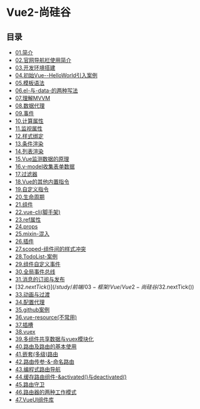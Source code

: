 #  Vue2-尚硅谷

## 目录

  * [01.简介](/study/前端/03-框架/Vue/Vue2-尚硅谷/01.简介)
  * [02.官网导航栏使用简介](/study/前端/03-框架/Vue/Vue2-尚硅谷/02.官网导航栏使用简介)
  * [03.开发环境搭建](/study/前端/03-框架/Vue/Vue2-尚硅谷/03.开发环境搭建)
  * [04.初始Vue--HelloWorld引入案例](/study/前端/03-框架/Vue/Vue2-尚硅谷/04.初始Vue--HelloWorld引入案例)
  * [05.模板语法](/study/前端/03-框架/Vue/Vue2-尚硅谷/05.模板语法)
  * [06.el-与-data-的两种写法](/study/前端/03-框架/Vue/Vue2-尚硅谷/06.el-与-data-的两种写法)
  * [07.理解MVVM](/study/前端/03-框架/Vue/Vue2-尚硅谷/07.理解MVVM)
  * [08.数据代理](/study/前端/03-框架/Vue/Vue2-尚硅谷/08.数据代理)
  * [09.事件](/study/前端/03-框架/Vue/Vue2-尚硅谷/09.事件)
  * [10.计算属性](/study/前端/03-框架/Vue/Vue2-尚硅谷/10.计算属性)
  * [11.监视属性](/study/前端/03-框架/Vue/Vue2-尚硅谷/11.监视属性)
  * [12.样式绑定](/study/前端/03-框架/Vue/Vue2-尚硅谷/12.样式绑定)
  * [13.条件渲染](/study/前端/03-框架/Vue/Vue2-尚硅谷/13.条件渲染)
  * [14.列表渲染](/study/前端/03-框架/Vue/Vue2-尚硅谷/14.列表渲染)
  * [15.Vue监测数据的原理](/study/前端/03-框架/Vue/Vue2-尚硅谷/15.Vue监测数据的原理)
  * [16.v-model收集表单数据](/study/前端/03-框架/Vue/Vue2-尚硅谷/16.v-model收集表单数据)
  * [17.过滤器](/study/前端/03-框架/Vue/Vue2-尚硅谷/17.过滤器)
  * [18.Vue的其他内置指令](/study/前端/03-框架/Vue/Vue2-尚硅谷/18.Vue的其他内置指令)
  * [19.自定义指令](/study/前端/03-框架/Vue/Vue2-尚硅谷/19.自定义指令)
  * [20.生命周期](/study/前端/03-框架/Vue/Vue2-尚硅谷/20.生命周期)
  * [21.组件](/study/前端/03-框架/Vue/Vue2-尚硅谷/21.组件)
  * [22.vue-cli(脚手架)](/study/前端/03-框架/Vue/Vue2-尚硅谷/22.vue-cli(脚手架))
  * [23.ref属性](/study/前端/03-框架/Vue/Vue2-尚硅谷/23.ref属性)
  * [24.props](/study/前端/03-框架/Vue/Vue2-尚硅谷/24.props)
  * [25.mixin-混入](/study/前端/03-框架/Vue/Vue2-尚硅谷/25.mixin-混入)
  * [26.插件](/study/前端/03-框架/Vue/Vue2-尚硅谷/26.插件)
  * [27.scoped-组件间的样式冲突](/study/前端/03-框架/Vue/Vue2-尚硅谷/27.scoped-组件间的样式冲突)
  * [28.TodoList-案例](/study/前端/03-框架/Vue/Vue2-尚硅谷/28.TodoList-案例)
  * [29.组件自定义事件](/study/前端/03-框架/Vue/Vue2-尚硅谷/29.组件自定义事件)
  * [30.全局事件总线](/study/前端/03-框架/Vue/Vue2-尚硅谷/30.全局事件总线)
  * [31.消息的订阅与发布](/study/前端/03-框架/Vue/Vue2-尚硅谷/31.消息的订阅与发布)
  * [32.$nextTick()](/study/前端/03-框架/Vue/Vue2-尚硅谷/32.$nextTick())
  * [33.动画与过渡](/study/前端/03-框架/Vue/Vue2-尚硅谷/33.动画与过渡)
  * [34.配置代理](/study/前端/03-框架/Vue/Vue2-尚硅谷/34.配置代理)
  * [35.github案例](/study/前端/03-框架/Vue/Vue2-尚硅谷/35.github案例)
  * [36.vue-resource(不常用)](/study/前端/03-框架/Vue/Vue2-尚硅谷/36.vue-resource(不常用))
  * [37.插槽](/study/前端/03-框架/Vue/Vue2-尚硅谷/37.插槽)
  * [38.vuex](/study/前端/03-框架/Vue/Vue2-尚硅谷/38.vuex)
  * [39.多组件共享数据与vuex模块化](/study/前端/03-框架/Vue/Vue2-尚硅谷/39.多组件共享数据与vuex模块化)
  * [40.路由及路由的基本使用](/study/前端/03-框架/Vue/Vue2-尚硅谷/40.路由及路由的基本使用)
  * [41.嵌套(多级)路由](/study/前端/03-框架/Vue/Vue2-尚硅谷/41.嵌套(多级)路由)
  * [42.路由传参-&-命名路由](/study/前端/03-框架/Vue/Vue2-尚硅谷/42.路由传参-&-命名路由)
  * [43.编程式路由导航](/study/前端/03-框架/Vue/Vue2-尚硅谷/43.编程式路由导航)
  * [44.缓存路由组件-&activated()与deactivated()](/study/前端/03-框架/Vue/Vue2-尚硅谷/44.缓存路由组件-&activated()与deactivated())
  * [45.路由守卫](/study/前端/03-框架/Vue/Vue2-尚硅谷/45.路由守卫)
  * [46.路由器的两种工作模式](/study/前端/03-框架/Vue/Vue2-尚硅谷/46.路由器的两种工作模式)
  * [47.VueUI组件库](/study/前端/03-框架/Vue/Vue2-尚硅谷/47.VueUI组件库)
